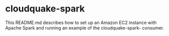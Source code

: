 cloudquake-spark
================

This README.md describes how to set up an Amazon EC2 instance
with Apache Spark and running an example of the cloudquake-spark-
consumer.

